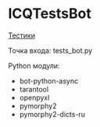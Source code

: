# ICQTestsBot

[Тестики](https://icq.im/testik_bot)

Точка входа: tests_bot.py

Python модули:
- bot-python-async
- tarantool
- openpyxl
- pymorphy2
- pymorphy2-dicts-ru
